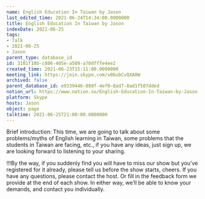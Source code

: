 ```yaml
---
name: English Education In Taiwan by Jason
last_edited_time: 2021-06-24T14:34:00.0000000
title: English Education In Taiwan by Jason
indexDate: 2021-06-25
tags:
- Talk
- 2021-06-25
- Jason
parent_type: database_id
id: 3101f10b-c806-405e-a509-a70dfffe4ee2
created_time: 2021-06-23T15:11:00.0000000
meeting_link: https://join.skype.com/v06ubCvQXA0W
archived: false
parent_database_id: e9339446-880f-4ef0-8ad7-8ad1f507dded
notion_url: https://www.notion.so/English-Education-In-Taiwan-by-Jason-3101f10bc806405ea509a70dfffe4ee2
platform: Skype
hosts: Jason
object: page
talktime: 2021-06-25T21:00:00.0000000
---
```




Brief introduction: This time, we are going to talk about some problems/myths of English learning in Taiwan, some problems that the students in Taiwan are facing, etc., if you have any ideas, just sign up, we are looking forward to listening to your sharing.

!!!By the way, if you suddenly find you will have to miss our show but you’ve registered for it already, please tell us before the show starts, cheers.
If you have any questions, please contact the host. Or fill in the feedback form we provide at the end of each show. In either way, we’ll be able to know your demands, and contact you individually.

